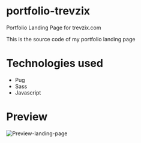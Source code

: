 # portfolio-trevzix
Portfolio Landing Page for trevzix.com

This is the source code of my portfolio landing page

# Technologies used

- Pug
- Sass
- Javascript


# Preview

![Preview-landing-page](https://i.imgur.com/rb979mP.png)

